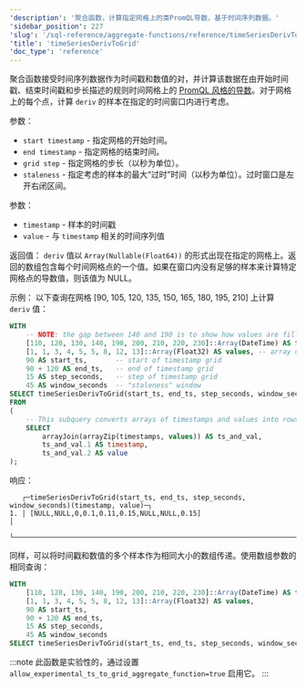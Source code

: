 ```yaml
---
'description': '聚合函数，计算指定网格上的类PromQL导数，基于时间序列数据。'
'sidebar_position': 227
'slug': '/sql-reference/aggregate-functions/reference/timeSeriesDerivToGrid'
'title': 'timeSeriesDerivToGrid'
'doc_type': 'reference'
---
```


聚合函数接受时间序列数据作为时间戳和数值的对，并计算该数据在由开始时间戳、结束时间戳和步长描述的规则时间网格上的 [PromQL 风格的导数](https://prometheus.io/docs/prometheus/latest/querying/functions/#deriv)。对于网格上的每个点，计算 `deriv` 的样本在指定的时间窗口内进行考虑。

参数：
- `start timestamp` - 指定网格的开始时间。
- `end timestamp` - 指定网格的结束时间。
- `grid step` - 指定网格的步长（以秒为单位）。
- `staleness` - 指定考虑的样本的最大“过时”时间（以秒为单位）。过时窗口是左开右闭区间。

参数：
- `timestamp` - 样本的时间戳
- `value` - 与 `timestamp` 相关的时间序列值

返回值：
`deriv` 值以 `Array(Nullable(Float64))` 的形式出现在指定的网格上。返回的数组包含每个时间网格点的一个值。如果在窗口内没有足够的样本来计算特定网格点的导数值，则该值为 NULL。

示例：
以下查询在网格 [90, 105, 120, 135, 150, 165, 180, 195, 210] 上计算 `deriv` 值：

```sql
WITH
    -- NOTE: the gap between 140 and 190 is to show how values are filled for ts = 150, 165, 180 according to window parameter
    [110, 120, 130, 140, 190, 200, 210, 220, 230]::Array(DateTime) AS timestamps,
    [1, 1, 3, 4, 5, 5, 8, 12, 13]::Array(Float32) AS values, -- array of values corresponding to timestamps above
    90 AS start_ts,       -- start of timestamp grid
    90 + 120 AS end_ts,   -- end of timestamp grid
    15 AS step_seconds,   -- step of timestamp grid
    45 AS window_seconds  -- "staleness" window
SELECT timeSeriesDerivToGrid(start_ts, end_ts, step_seconds, window_seconds)(timestamp, value)
FROM
(
    -- This subquery converts arrays of timestamps and values into rows of `timestamp`, `value`
    SELECT
        arrayJoin(arrayZip(timestamps, values)) AS ts_and_val,
        ts_and_val.1 AS timestamp,
        ts_and_val.2 AS value
);
```

响应：

```response
   ┌─timeSeriesDerivToGrid(start_ts, end_ts, step_seconds, window_seconds)(timestamp, value)─┐
1. │ [NULL,NULL,0,0.1,0.11,0.15,NULL,NULL,0.15]                                              │
   └─────────────────────────────────────────────────────────────────────────────────────────┘
```

同样，可以将时间戳和数值的多个样本作为相同大小的数组传递。使用数组参数的相同查询：

```sql
WITH
    [110, 120, 130, 140, 190, 200, 210, 220, 230]::Array(DateTime) AS timestamps,
    [1, 1, 3, 4, 5, 5, 8, 12, 13]::Array(Float32) AS values,
    90 AS start_ts,
    90 + 120 AS end_ts,
    15 AS step_seconds,
    45 AS window_seconds
SELECT timeSeriesDerivToGrid(start_ts, end_ts, step_seconds, window_seconds)(timestamps, values);
```

:::note
此函数是实验性的，通过设置 `allow_experimental_ts_to_grid_aggregate_function=true` 启用它。
:::
